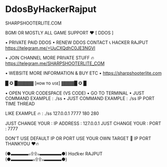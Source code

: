 # DdosByHackerRajput
SHARPSHOOTERLITE.COM

BGMI OR MOSTLY ALL GAME SUPPORT ❤ [ DDOS ]

• PRIVATE PAID DDOS 
• RENEW DDOS CONTACT 📞 HACKER RAJPUT 
https://telegram.me/+UuCXQdhC0JE3NGVl

• JOIN CHANNEL MORE PRIVATE STUFF 🔥
https://telegram.me/SHARPSHOOTERLITE_COM 

• WEBSITE MORE INFORMATION & BUY ETC 
• https://sharpshooterlite.com


 █ ✪ █▓▓▓▓▓ [ʜᴏᴡ ᴛᴏ ᴜꜱᴇ] ▓▓▓▓█ ✪ █

• OPEN YOUR CODESPACE (VS CODE)
• GO TO TERMINAL
• JUST COMMAND EXAMPLE : ./ss <IP> <PORT> <TIME> <THREAD> 
• JUST COMMAND EXAMPLE : ./ss IP PORT TIME THREAD


LIKE EXAMPLE 🔥 : ./ss 127.0.0.1 7777 180 280

JUST CHANGE YOUR  : IP ADDRESS : 127.0.0.1
JUST CHANGE YOUR  : PORT : 7777

DON'T USE DEFAULT IP OR PORT USE YOUR OWN TARGET 🎯 IP PORT THANKYOU ❤🔥


(●▬▬▬▬๑۩۩๑▬▬▬▬▬●) 
     Hαƈƙҽɾ RAJPUT
(●▬▬▬▬▬๑۩۩๑▬▬▬▬●) 
